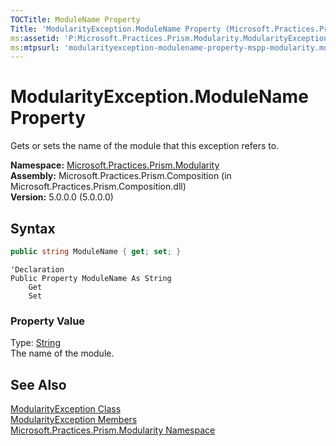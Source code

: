 ```yaml
---
TOCTitle: ModuleName Property
Title: 'ModularityException.ModuleName Property (Microsoft.Practices.Prism.Modularity)'
ms:assetid: 'P:Microsoft.Practices.Prism.Modularity.ModularityException.ModuleName'
ms:mtpsurl: 'modularityexception-modulename-property-mspp-modularity.md'
---
```



# ModularityException.ModuleName Property

Gets or sets the name of the module that this exception refers to.

**Namespace:** [Microsoft.Practices.Prism.Modularity](/patterns-practices/reference/mspp-regions-namespace)<br/>
**Assembly:** Microsoft.Practices.Prism.Composition (in Microsoft.Practices.Prism.Composition.dll)<br/>
**Version:** 5.0.0.0 (5.0.0.0)

## Syntax

```C#
public string ModuleName { get; set; }
```
```VB
'Declaration
Public Property ModuleName As String
	Get
	Set
```

### Property Value

Type: [String](http://msdn.microsoft.com/en-us/library/s1wwdcbf)  
The name of the module.

## See Also

[ModularityException Class](/patterns-practices/reference/modularityexception-class-mspp-mefextensions-modularity)<br/>
[ModularityException Members](/patterns-practices/reference/modularityexception-members-mspp-mefextensions-modularity)<br/>
[Microsoft.Practices.Prism.Modularity Namespace](/patterns-practices/reference/mspp-regions-namespace)<br/>